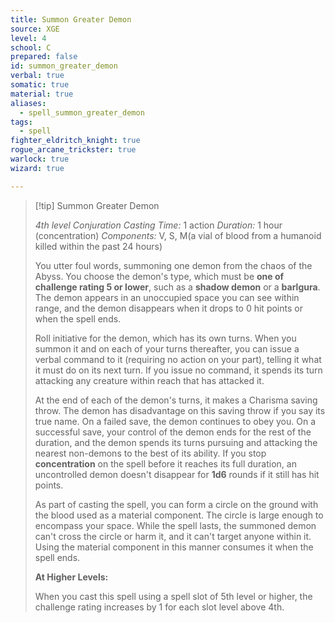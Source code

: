 ```yaml
---
title: Summon Greater Demon
source: XGE
level: 4
school: C
prepared: false
id: summon_greater_demon
verbal: true
somatic: true
material: true
aliases:
  - spell_summon_greater_demon
tags:
  - spell
fighter_eldritch_knight: true
rogue_arcane_trickster: true
warlock: true
wizard: true

---
```

>[!tip] Summon Greater Demon
>
> *4th level Conjuration*
> *Casting Time:* 1 action
> *Duration:* 1 hour (concentration)
> *Components:* V, S, M(a vial of blood from a humanoid killed within the past 24 hours)
>
>You utter foul words, summoning one demon from the chaos of the Abyss. You choose the demon's type, which must be **one of challenge rating 5 or lower**, such as a **shadow demon** or a **barlgura**. The demon appears in an unoccupied space you can see within range, and the demon disappears when it drops to 0 hit points or when the spell ends.
>
>Roll initiative for the demon, which has its own turns. When you summon it and on each of your turns thereafter, you can issue a verbal command to it (requiring no action on your part), telling it what it must do on its next turn. If you issue no command, it spends its turn attacking any creature within reach that has attacked it.
>
>At the end of each of the demon's turns, it makes a Charisma saving throw. The demon has disadvantage on this saving throw if you say its true name. On a failed save, the demon continues to obey you. On a successful save, your control of the demon ends for the rest of the duration, and the demon spends its turns pursuing and attacking the nearest non-demons to the best of its ability. If you stop **concentration** on the spell before it reaches its full duration, an uncontrolled demon doesn't disappear for **1d6** rounds if it still has hit points.
>
>As part of casting the spell, you can form a circle on the ground with the blood used as a material component. The circle is large enough to encompass your space. While the spell lasts, the summoned demon can't cross the circle or harm it, and it can't target anyone within it. Using the material component in this manner consumes it when the spell ends.
>
>**At Higher Levels:**
>
>When you cast this spell using a spell slot of 5th level or higher, the challenge rating increases by 1 for each slot level above 4th.
>

